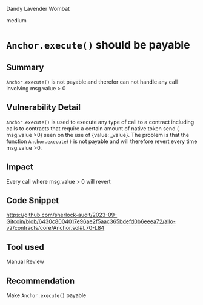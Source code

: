 Dandy Lavender Wombat

medium

# `Anchor.execute()` should be payable
## Summary

`Anchor.execute()` is not payable and therefor can not handle any call involving msg.value > 0



## Vulnerability Detail

`Anchor.execute()` is used to execute any type of call to a contract including calls to contracts that require a certain amount of native token send ( msg.value >0) seen on the use of {value: _value}.
The problem is that the function `Anchor.execute()` is not payable and will therefore revert every time msg.value >0.



## Impact

Every call where msg.value > 0 will revert

## Code Snippet

https://github.com/sherlock-audit/2023-09-Gitcoin/blob/6430c8004017e96ae2f5aac365bdefd0b6eeea72/allo-v2/contracts/core/Anchor.sol#L70-L84

## Tool used

Manual Review

## Recommendation

Make `Anchor.execute()` payable
